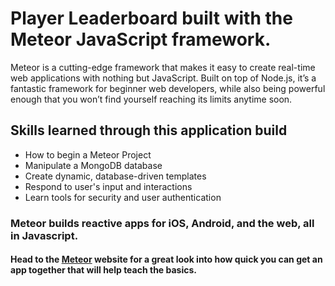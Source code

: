 # Player Leaderboard built with the Meteor JavaScript framework.

Meteor is a cutting-edge framework that makes it easy to create real-time web applications with nothing but JavaScript. Built on top of Node.js, it’s a fantastic framework for beginner web developers, while also being powerful enough that you won’t find yourself reaching its limits anytime soon.


## Skills learned through this application build

* How to begin a Meteor Project
* Manipulate a MongoDB database
* Create dynamic, database-driven templates
* Respond to user's input and interactions
* Learn tools for security and user authentication

### Meteor builds reactive apps for iOS, Android, and the web, all in Javascript. 
#### Head to the [**Meteor**](https://www.meteor.com/tutorials) website for a great look into how quick you can get an app together that will help teach the basics.

